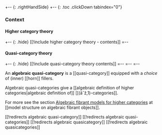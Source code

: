 
+-- {: .rightHandSide}
+-- {: .toc .clickDown tabindex="0"}
### Context
#### Higher category theory
+-- {: .hide}
[[!include higher category theory - contents]]
=--
#### Quasi-category theory
+-- {: .hide}
[[!include quasi-category theory contents]]
=--
=--
=--


An **algebraic quasi-category** is a [[quasi-category]] equipped with a _choice_ of (inner) [[horn]] fillers.

Algebraic quasi-categories give a [[algebraic definition of higher categories|algebraic definition of]] [[(âˆž,1)-categories]].

For more see  the section [Algebraic  fibrant models for higher categories](http://ncatlab.org/nlab/show/model+structure+on+algebraic+fibrant+objects#AlgebaicHigherCategories) at [[model structure on algebraic fibrant objects]].


[[!redirects algebraic quasi-category]]
[[!redirects algebraic quasi-categories]]
[[!redirects algebraic quasicategory]]
[[!redirects algebraic quasicategories]]
